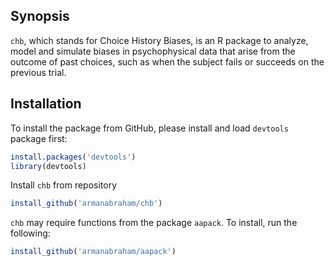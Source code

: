 ## Synopsis

`chb`, which stands for Choice History Biases, is an R package to analyze, model and simulate biases in psychophysical data that arise from the outcome of past choices, such as when the subject fails or succeeds on the previous trial.

## Installation 
To install the package from GitHub, please install and load `devtools` package first:
```R
install.packages('devtools')
library(devtools)
```
Install `chb` from repository
```R
install_github('armanabraham/chb')
```

`chb` may require functions from the package `aapack`. To install, run the following: 
```R
install_github('armanabraham/aapack')
```

